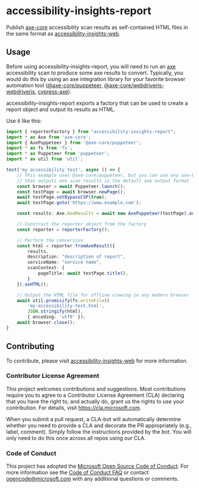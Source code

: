 <!--
Copyright (c) Microsoft Corporation. All rights reserved.
Licensed under the MIT License.
-->

# accessibility-insights-report

Publish [axe-core](https://github.com/dequelabs/axe-core) accessibility scan results as 
self-contained HTML files in the same format as
[accessibility-insights-web](https://github.com/microsoft/accessibility-insights-web).

## Usage

Before using accessibility-insights-report, you will need to run an [axe](https://github.com/dequelabs/axe-core) accessibility scan to produce some axe results to convert. Typically, you would do this by using an axe integration library for your favorite browser automation tool ([@axe-core/puppeteer](https://github.com/dequelabs/axe-core-npm/tree/develop/packages/puppeteer), [@axe-core/webdriverjs-webdriverjs](https://github.com/dequelabs/axe-core-npm/tree/develop/packages/webdriverjs), [cypress-axe](https://github.com/avanslaars/cypress-axe)).

accessibility-insights-report exports a factory that can be used to create a report object and output its results as HTML.

Use it like this:

```ts
import { reporterFactory } from "accessibility-insights-report";
import * as Axe from 'axe-core';
import { AxePuppeteer } from '@axe-core/puppeteer';
import * as fs from 'fs';
import * as Puppeteer from 'puppeteer';
import * as util from 'util';

test('my accessibility test', async () => {
    // This example uses @axe-core/puppeteer, but you can use any axe-based library
    // that outputs axe scan results in the default axe output format
    const browser = await Puppeteer.launch();
    const testPage = await browser.newPage();
    await testPage.setBypassCSP(true);
    await testPage.goto('https://www.example.com');

    const results: Axe.AxeResults = await new AxePuppeteer(testPage).analyze();

    // Construct the reporter object from the factory
    const reporter = reporterFactory();

    // Perform the conversion
    const html = reporter.fromAxeResult({
        results,
        description: "description of report",
        serviceName: "service name",
        scanContext: {
            pageTitle: await testPage.title(),
        }
    }).asHTML();

    // Output the HTML file for offline viewing in any modern browser
    await util.promisify(fs.writeFile)(
        'my-accessibility-test.html',
        JSON.stringify(html),
        { encoding: 'utf8' });
    await browser.close();
}
```

## Contributing

To contribute, please visit [accessibility-insights-web](https://github.com/microsoft/accessibility-insights-web/blob/master/README.md) for more information.

### Contributor License Agreement

This project welcomes contributions and suggestions. Most contributions require you to agree to a
Contributor License Agreement (CLA) declaring that you have the right to, and actually do, grant us
the rights to use your contribution. For details, visit https://cla.microsoft.com.

When you submit a pull request, a CLA-bot will automatically determine whether you need to provide
a CLA and decorate the PR appropriately (e.g., label, comment). Simply follow the instructions
provided by the bot. You will only need to do this once across all repos using our CLA.

### Code of Conduct

This project has adopted the [Microsoft Open Source Code of Conduct](https://opensource.microsoft.com/codeofconduct/).
For more information see the [Code of Conduct FAQ](https://opensource.microsoft.com/codeofconduct/faq/) or
contact [opencode@microsoft.com](mailto:opencode@microsoft.com) with any additional questions or comments.
